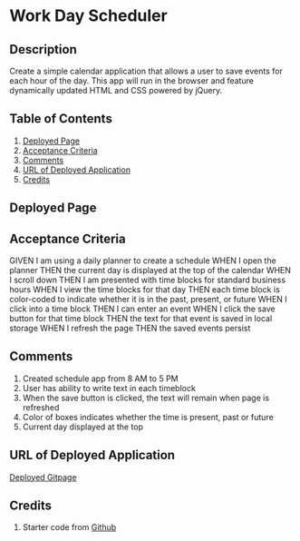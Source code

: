 # Work Day Scheduler

## Description

Create a simple calendar application that allows a user to save events for each hour of the day. This app will run in the browser and feature dynamically updated HTML and CSS powered by jQuery.

## Table of Contents

1. [Deployed Page](#deployed-page)
2. [Acceptance Criteria](#acceptance-criteria)
3. [Comments](#comments)
4. [URL of Deployed Application](#url-of-deployed-application)
5. [Credits](#credits)

## Deployed Page



## Acceptance Criteria

GIVEN I am using a daily planner to create a schedule
WHEN I open the planner
THEN the current day is displayed at the top of the calendar
WHEN I scroll down
THEN I am presented with time blocks for standard business hours
WHEN I view the time blocks for that day
THEN each time block is color-coded to indicate whether it is in the past, present, or future
WHEN I click into a time block
THEN I can enter an event
WHEN I click the save button for that time block
THEN the text for that event is saved in local storage
WHEN I refresh the page
THEN the saved events persist

## Comments

1. Created schedule app from 8 AM to 5 PM
2. User has ability to write text in each timeblock
3. When the save button is clicked, the text will remain when page is refreshed
4. Color of boxes indicates whether the time is present, past or future
5. Current day displayed at the top

## URL of Deployed Application

[Deployed Gitpage](https://nverhulp.github.io/work-day-scheduler/)

## Credits

1. Starter code from [Github](https://github.com/coding-boot-camp/super-disco)